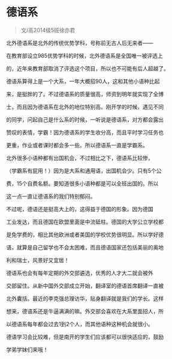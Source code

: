 
# 德语系  

> 文/高2014级5班徐亦君  

北外德语系是北外的传统优势学科，号称前无古人后无来者——

在教育部设立985优势学科的时候，北外德语系是全国唯一被评选上

的，近年来教育部取消了评选这个项目，所以也不可能有后人超越了。

德语系算得上是一个大系，一年大概招90人，这和其他小语种比起

来，是挺胖的了。不过德语系的质量很高，师资到明年就实现了全博

士，而且因为德语系在北外的地位特别高。刚开学的时候，遇见不同

的同学，问起自己是什么系的时候，一听说是德语系，对方都会露出

赞叹的表情，学霸！因为德语系的学生收分高，而且平时学习任务也

更重，作业或者课时都会多一些。所以德语系一直是学霸系。

北外很多小语种都有出国机会，不过相比之下，德语系比较惨，

（学霸系有屁用！）因为是大系和通用语，出国机会少。只有5个公

费，15个自费名额。要知道很多小语种都是可以全班出国的。所以

这一点一直让德语系的我们特别郁闷。

不过呢，德语还是挺高大上的，这得益于德国的形象。因为德国

工业发达，而且德国在欧盟里面是中流砥柱。德国的大学公立学校都

是免学费的，相比其他欧洲或者美国的学校优势很明显。所以学好德

语，就算是自己留学也不会太困难，而且德语国家还包括美丽的奥地

利和瑞士，风景好又宜居！

德语系也会有每年定期的外交部遴选，优秀的人才大二就会被外

交部留住。从新中国外交部成立开始，翻译室的德语首席翻译一直被

北外囊括。最近的李克强总理访华，贴身翻译就是我们的学长。这样

想来，德语系还是牛逼满满的嘛。外交部会喜欢在大系里面招人，所

以德语系每年都会过去1到2个人，而其他语种这种机会就很小。

德语学习会比较难，但是南开的学生们应该都可以很快适应的，鼓励

学弟学妹们来哦！


